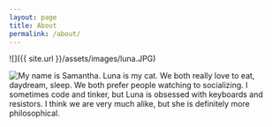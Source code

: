 ```yaml
---
layout: page
title: About
permalink: /about/
---
```


![]({{ site.url }}/assets/images/luna.JPG)

<img style="float: left;" src="{{ site.url }}/assets/images/luna.JPG">

My name is Samantha. Luna is my cat. 
We both really love to eat, daydream, sleep. We both prefer people watching to socializing. 
I sometimes code and tinker, but Luna is obsessed with keyboards and resistors. 
I think we are very much alike, but she is definitely more philosophical. 


